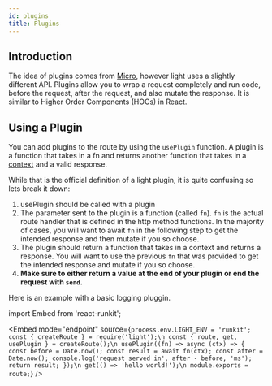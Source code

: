 ```yaml
---
id: plugins
title: Plugins
---
```


## Introduction

The idea of plugins comes from [Micro](https://github.com/vercel/micro), however light uses a slightly different API. Plugins allow you to wrap a request completely and run code, before the request, after the request, and also mutate the response. It is similar to Higher Order Components (HOCs) in React.

## Using a Plugin

You can add plugins to the route by using the `usePlugin` function. A plugin is a function that takes in a fn and returns another function that takes in a [context](core/context.md) and a valid response.

While that is the official definition of a light plugin, it is quite confusing so lets break it down:

1. usePlugin should be called with a plugin
2. The parameter sent to the plugin is a function (called `fn`). `fn` is the actual route handler that is defined in the http method functions. In the majority of cases, you will want to await `fn` in the following step to get the intended response and then mutate if you so choose.
3. The plugin should return a function that takes in a context and returns a response. You will want to use the previous `fn` that was provided to get the intended response and mutate if you so choose.
4. **Make sure to either return a value at the end of your plugin or end the request with `send`.**

Here is an example with a basic logging pluggin.

import Embed from 'react-runkit';

<Embed mode="endpoint" source={`process.env.LIGHT_ENV = 'runkit';
const { createRoute } = require('light');\n
const { route, get, usePlugin } = createRoute();\n
usePlugin((fn) => async (ctx) => {
  const before = Date.now();
  const result = await fn(ctx);
  const after = Date.now();
  console.log('request served in', after - before, 'ms');
  return result;
});\n
get(() => 'hello world!');\n
module.exports = route;`} />
